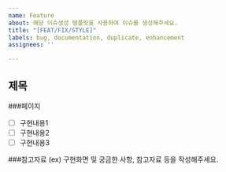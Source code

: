 ```yaml
---
name: Feature
about: 해당 이슈생성 템플릿을 사용하여 이슈를 생성해주세요.
title: "[FEAT/FIX/STYLE]"
labels: bug, documentation, duplicate, enhancement
assignees: ''

---
```


## 제목

###페이지
- [ ] 구현내용1
- [ ] 구현내용2
- [ ] 구현내용3

###참고자료
(ex) 구현화면 및 궁금한 사항, 참고자료 등을 작성해주세요.
